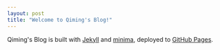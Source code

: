 ```yaml
---
layout: post
title: "Welcome to Qiming's Blog!"
---
```


Qiming's Blog is built with [Jekyll](https://jekyllrb.com/) and [minima](https://github.com/jekyll/minima), deployed to [GitHub Pages](https://pages.github.com/).
